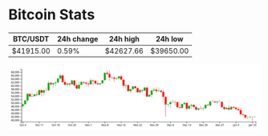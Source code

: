 # Bitcoin Stats

BTC/USDT|24h change|24h high|24h low|
|---|---|---|---|
|$41915.00|0.59%|$42627.66|$39650.00|

<img src="./chart.svg">

